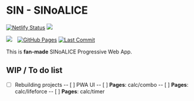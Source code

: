 # SIN - SINoALICE

[![Netlify Status](https://api.netlify.com/api/v1/badges/6ef47689-c7fe-4e9b-b47a-76ee9c0a899f/deploy-status)](https://app.netlify.com/sites/sin-sinoalice/deploys) ![](https://github.com/sofelfam/sin-sinoalice-v2/workflows/Build%20project%20and%20Run%20Lighthouse%20CI/badge.svg)

![](https://github.com/sofelfam/sin-sinoalice-v2/workflows/Lint/badge.svg)　[![GitHub Pages](https://github.com/sofelfam/sin-sinoalice-v2/actions/workflows/gh-pages.yml/badge.svg)](https://github.com/sofelfam/sin-sinoalice-v2/actions/workflows/gh-pages.yml) [![Last Commit](https://img.shields.io/github/last-commit/sofelfam/sin-sinoalice-v2)](https://github.com/sofelfam/sin-sinoalice-v2/commits/main)

This is **fan-made** SINoALICE Progressive Web App.

## WIP / To do list

- [ ] Rebuilding projects
-- [ ] PWA UI
-- [ ] **Pages**: calc/combo
-- [ ] **Pages**: calc/lifeforce
-- [ ] **Pages**: calc/timer
